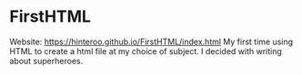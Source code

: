 # FirstHTML
Website: https://hinteroo.github.io/FirstHTML/index.html
My first time using HTML to create a html file at my choice of subject. I decided with writing about superheroes.
